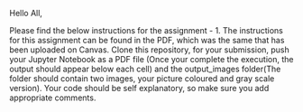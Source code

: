 Hello All,

Please find the below instructions for the assignment - 1.
The instructions for this assignment can be found in the PDF, which was the same that has been uploaded on Canvas.
Clone this repository, for your submission, push your Jupyter Notebook as a PDF file (Once your complete the execution, the output should appear below each cell) and the output_images folder(The folder should contain two images, your picture coloured and gray scale version).
Your code should be self explanatory, so make sure you add appropriate comments.
